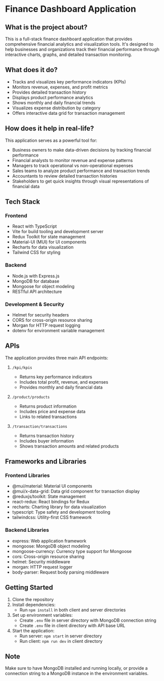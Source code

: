 # Finance Dashboard Application

## What is the project about?
This is a full-stack finance dashboard application that provides comprehensive financial analytics and visualization tools. It's designed to help businesses and organizations track their financial performance through interactive charts, graphs, and detailed transaction monitoring.

## What does it do?
- Tracks and visualizes key performance indicators (KPIs)
- Monitors revenue, expenses, and profit metrics
- Provides detailed transaction history
- Displays product performance analytics
- Shows monthly and daily financial trends
- Visualizes expense distribution by category
- Offers interactive data grid for transaction management

## How does it help in real-life?
This application serves as a powerful tool for:
- Business owners to make data-driven decisions by tracking financial performance
- Financial analysts to monitor revenue and expense patterns
- Managers to track operational vs non-operational expenses
- Sales teams to analyze product performance and transaction trends
- Accountants to review detailed transaction histories
- Stakeholders to get quick insights through visual representations of financial data

## Tech Stack

### Frontend
- React with TypeScript
- Vite for build tooling and development server
- Redux Toolkit for state management
- Material-UI (MUI) for UI components
- Recharts for data visualization
- Tailwind CSS for styling

### Backend
- Node.js with Express.js
- MongoDB for database
- Mongoose for object modeling
- RESTful API architecture

### Development & Security
- Helmet for security headers
- CORS for cross-origin resource sharing
- Morgan for HTTP request logging
- dotenv for environment variable management

## APIs
The application provides three main API endpoints:

1. `/kpi/kpis`
   - Returns key performance indicators
   - Includes total profit, revenue, and expenses
   - Provides monthly and daily financial data

2. `/product/products`
   - Returns product information
   - Includes price and expense data
   - Links to related transactions

3. `/transaction/transactions`
   - Returns transaction history
   - Includes buyer information
   - Shows transaction amounts and related products

## Frameworks and Libraries

### Frontend Libraries
- @mui/material: Material UI components
- @mui/x-data-grid: Data grid component for transaction display
- @reduxjs/toolkit: State management
- react-redux: React bindings for Redux
- recharts: Charting library for data visualization
- typescript: Type safety and development tooling
- tailwindcss: Utility-first CSS framework

### Backend Libraries
- express: Web application framework
- mongoose: MongoDB object modeling
- mongoose-currency: Currency type support for Mongoose
- cors: Cross-origin resource sharing
- helmet: Security middleware
- morgan: HTTP request logger
- body-parser: Request body parsing middleware

## Getting Started
1. Clone the repository
2. Install dependencies:
   - Run `npm install` in both client and server directories
3. Set up environment variables:
   - Create `.env` file in server directory with MongoDB connection string
   - Create `.env` file in client directory with API base URL
4. Start the application:
   - Run server: `npm start` in server directory
   - Run client: `npm run dev` in client directory

## Note
Make sure to have MongoDB installed and running locally, or provide a connection string to a MongoDB instance in the environment variables.